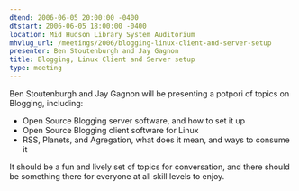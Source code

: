 ```yaml
---
dtend: 2006-06-05 20:00:00 -0400
dtstart: 2006-06-05 18:00:00 -0400
location: Mid Hudson Library System Auditorium
mhvlug_url: /meetings/2006/blogging-linux-client-and-server-setup
presenter: Ben Stoutenburgh and Jay Gagnon
title: Blogging, Linux Client and Server setup
type: meeting
---
```



Ben Stoutenburgh and Jay Gagnon will be presenting a potpori of topics on Blogging, including:
- Open Source Blogging server software, and how to set it up
- Open Source Blogging client software for Linux
- RSS, Planets, and Agregation, what does it mean, and ways to consume it

It should be a fun and lively set of topics for conversation, and there should be something there for everyone at all skill levels to enjoy.